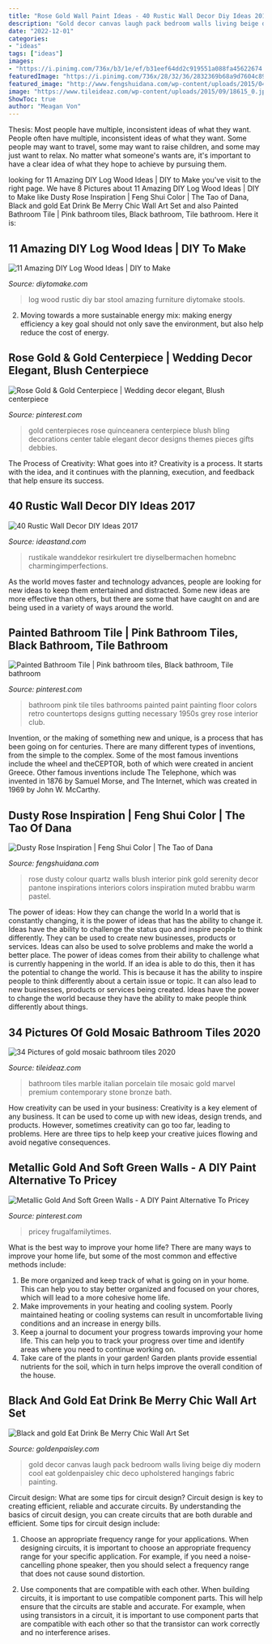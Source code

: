 ```yaml
---
title: "Rose Gold Wall Paint Ideas - 40 Rustic Wall Decor Diy Ideas 2017"
description: "Gold decor canvas laugh pack bedroom walls living beige diy modern cool eat goldenpaisley chic deco upholstered hangings fabric painting"
date: "2022-12-01"
categories:
- "ideas"
tags: ["ideas"]
images:
- "https://i.pinimg.com/736x/b3/1e/ef/b31eef64dd2c919551a088fa45622674.jpg"
featuredImage: "https://i.pinimg.com/736x/28/32/36/2832369b68a9d7604c89ca8ea3d7c11a--pink-bathroom-tiles-pink-tiles.jpg"
featured_image: "http://www.fengshuidana.com/wp-content/uploads/2015/04/c11e16faefce80f8490599ffc1fbef7a.jpg"
image: "https://www.tileideaz.com/wp-content/uploads/2015/09/18615_0.jpg"
ShowToc: true
author: "Meagan Von"
---
```



Thesis: Most people have multiple, inconsistent ideas of what they want.
People often have multiple, inconsistent ideas of what they want. Some people may want to travel, some may want to raise children, and some may just want to relax. No matter what someone's wants are, it's important to have a clear idea of what they hope to achieve by pursuing them.

	

		
looking for 11 Amazing DIY Log Wood Ideas | DIY to Make you've visit to the right page. We have 8 Pictures about 11 Amazing DIY Log Wood Ideas | DIY to Make like Dusty Rose Inspiration | Feng Shui Color | The Tao of Dana, Black and gold Eat Drink Be Merry Chic Wall Art Set and also Painted Bathroom Tile | Pink bathroom tiles, Black bathroom, Tile bathroom. Here it is:
		
    
## 11 Amazing DIY Log Wood Ideas | DIY To Make

<img loading=lazy src="http://www.diytomake.com/wp-content/uploads/2016/03/stool.jpg" onerror="this.onerror=null;this.src='https://tse4.mm.bing.net/th?id=OIP.YaCFPdLF44f_Nsw9HFyFzAHaNS&amp;pid=15.1';" alt="11 Amazing DIY Log Wood Ideas | DIY to Make">

_Source: diytomake.com_

>log wood rustic diy bar stool amazing furniture diytomake stools. 

	

2. Moving towards a more sustainable energy mix: making energy efficiency a key goal should not only save the environment, but also help reduce the cost of energy.

    
## Rose Gold &amp; Gold Centerpiece | Wedding Decor Elegant, Blush Centerpiece

<img loading=lazy src="https://i.pinimg.com/736x/cf/00/06/cf000633b8006364bd58ac17966b7e3d.jpg" onerror="this.onerror=null;this.src='https://tse1.mm.bing.net/th?id=OIP.gnrA25vazB3Gp6E5BHqxtQHaLH&amp;pid=15.1';" alt="Rose Gold &amp; Gold Centerpiece | Wedding decor elegant, Blush centerpiece">

_Source: pinterest.com_

>gold centerpieces rose quinceanera centerpiece blush bling decorations center table elegant decor designs themes pieces gifts debbies. 

	

The Process of Creativity: What goes into it?
Creativity is a process. It starts with the idea, and it continues with the planning, execution, and feedback that help ensure its success.

    
## 40 Rustic Wall Decor DIY Ideas 2017

<img loading=lazy src="https://ideastand.com/wp-content/uploads/2017/08/rustic-wall-decor/27-rustic-wall-decor-diy-ideas.jpg" onerror="this.onerror=null;this.src='https://tse2.mm.bing.net/th?id=OIP.LpZrH05HMDnRkCUFQG7fkAHaLH&amp;pid=15.1';" alt="40 Rustic Wall Decor DIY Ideas 2017">

_Source: ideastand.com_

>rustikale wanddekor resirkulert tre diyselbermachen homebnc charmingimperfections. 

	

As the world moves faster and technology advances, people are looking for new ideas to keep them entertained and distracted. Some new ideas are more effective than others, but there are some that have caught on and are being used in a variety of ways around the world.

    
## Painted Bathroom Tile | Pink Bathroom Tiles, Black Bathroom, Tile Bathroom

<img loading=lazy src="https://i.pinimg.com/736x/28/32/36/2832369b68a9d7604c89ca8ea3d7c11a--pink-bathroom-tiles-pink-tiles.jpg" onerror="this.onerror=null;this.src='https://tse2.mm.bing.net/th?id=OIP.5df9F0m9E4ZgMEapWZZPYgHaLb&amp;pid=15.1';" alt="Painted Bathroom Tile | Pink bathroom tiles, Black bathroom, Tile bathroom">

_Source: pinterest.com_

>bathroom pink tile tiles bathrooms painted paint painting floor colors retro countertops designs gutting necessary 1950s grey rose interior club. 

	

Invention, or the making of something new and unique, is a process that has been going on for centuries. There are many different types of inventions, from the simple to the complex. Some of the most famous inventions include the wheel and theCEPTOR, both of which were created in ancient Greece. Other famous inventions include The Telephone, which was invented in 1876 by Samuel Morse, and The Internet, which was created in 1969 by John W. McCarthy.

    
## Dusty Rose Inspiration | Feng Shui Color | The Tao Of Dana

<img loading=lazy src="http://www.fengshuidana.com/wp-content/uploads/2015/04/c11e16faefce80f8490599ffc1fbef7a.jpg" onerror="this.onerror=null;this.src='https://tse3.mm.bing.net/th?id=OIP.YOY0Q6sLbjLpDDOV0VMLcwHaLH&amp;pid=15.1';" alt="Dusty Rose Inspiration | Feng Shui Color | The Tao of Dana">

_Source: fengshuidana.com_

>rose dusty colour quartz walls blush interior pink gold serenity decor pantone inspirations interiors colors inspiration muted brabbu warm pastel. 

	

The power of ideas: How they can change the world
In a world that is constantly changing, it is the power of ideas that has the ability to change it. Ideas have the ability to challenge the status quo and inspire people to think differently. They can be used to create new businesses, products or services. Ideas can also be used to solve problems and make the world a better place.
The power of ideas comes from their ability to challenge what is currently happening in the world. If an idea is able to do this, then it has the potential to change the world. This is because it has the ability to inspire people to think differently about a certain issue or topic. It can also lead to new businesses, products or services being created. Ideas have the power to change the world because they have the ability to make people think differently about things.

    
## 34 Pictures Of Gold Mosaic Bathroom Tiles 2020

<img loading=lazy src="https://www.tileideaz.com/wp-content/uploads/2015/09/18615_0.jpg" onerror="this.onerror=null;this.src='https://tse2.mm.bing.net/th?id=OIP.22xImODcfkG_dJC0Npy4KgHaE8&amp;pid=15.1';" alt="34 Pictures of gold mosaic bathroom tiles 2020">

_Source: tileideaz.com_

>bathroom tiles marble italian porcelain tile mosaic gold marvel premium contemporary stone bronze bath. 

	

How creativity can be used in your business:
Creativity is a key element of any business. It can be used to come up with new ideas, design trends, and products. However, sometimes creativity can go too far, leading to problems. Here are three tips to help keep your creative juices flowing and avoid negative consequences.

    
## Metallic Gold And Soft Green Walls - A DIY Paint Alternative To Pricey

<img loading=lazy src="https://i.pinimg.com/736x/b3/1e/ef/b31eef64dd2c919551a088fa45622674.jpg" onerror="this.onerror=null;this.src='https://tse4.mm.bing.net/th?id=OIP.fXx3MmE7TfGSWswNReCm6wHaLG&amp;pid=15.1';" alt="Metallic Gold And Soft Green Walls - A DIY Paint Alternative To Pricey">

_Source: pinterest.com_

>pricey frugalfamilytimes. 

	

What is the best way to improve your home life?
There are many ways to improve your home life, but some of the most common and effective methods include: 
1. Be more organized and keep track of what is going on in your home. This can help you to stay better organized and focused on your chores, which will lead to a more cohesive home life. 
2. Make improvements in your heating and cooling system. Poorly maintained heating or cooling systems can result in uncomfortable living conditions and an increase in energy bills. 
3. Keep a journal to document your progress towards improving your home life. This can help you to track your progress over time and identify areas where you need to continue working on. 
4. Take care of the plants in your garden! Garden plants provide essential nutrients for the soil, which in turn helps improve the overall condition of the house.

    
## Black And Gold Eat Drink Be Merry Chic Wall Art Set

<img loading=lazy src="https://goldenpaisley.com/gp_content/uploads/2015/05/DSC_1743.jpg" onerror="this.onerror=null;this.src='https://tse1.mm.bing.net/th?id=OIP.vFk1AASTUqTnZcDv-iTcIQHaJ9&amp;pid=15.1';" alt="Black and gold Eat Drink Be Merry Chic Wall Art Set">

_Source: goldenpaisley.com_

>gold decor canvas laugh pack bedroom walls living beige diy modern cool eat goldenpaisley chic deco upholstered hangings fabric painting. 

	

Circuit design: What are some tips for circuit design?
Circuit design is key to creating efficient, reliable and accurate circuits. By understanding the basics of circuit design, you can create circuits that are both durable and efficient. Some tips for circuit design include:
1. Choose an appropriate frequency range for your applications. When designing circuits, it is important to choose an appropriate frequency range for your specific application. For example, if you need a noise-cancelling phone speaker, then you should select a frequency range that does not cause sound distortion.

2. Use components that are compatible with each other. When building circuits, it is important to use compatible component parts. This will help ensure that the circuits are stable and accurate. For example, when using transistors in a circuit, it is important to use component parts that are compatible with each other so that the transistor can work correctly and no interference arises.


